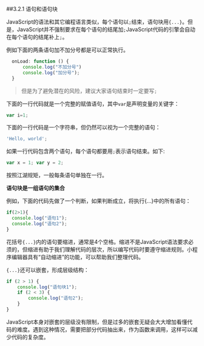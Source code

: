 ##3.2.1 语句和语句块 

JavaScript的语法和其它编程语言类似，每个语句以`;`结束，语句块用`{...}`。但是，JavaScript并不强制要求在每个语句的结尾加`;`JavaScript代码的引擎会自动在每个语句的结尾补上`;`。

例如下面的两条语句加不加分号都是可以正常执行。

```js
  onLoad: function () {
      console.log("不加分号")
      console.log("加分号");
  }
```
>但是为了避免潜在的风险，建议大家语句结束时一定要写`;`

下面的一行代码就是一个完整的赋值语句，其中`var`是声明变量的关键字：

```js
var i=1;
```

下面的一行代码是一个字符串，但仍然可以视为一个完整的语句：
```js
'Hello, world';
```
如果一行代码包含两个语句，每个语句都要用`;`表示语句结束。如下:
```js
var x = 1; var y = 2;
```
按照江湖规矩，一般每条语句单独在一行。

**语句块是一组语句的集合**

例如，下面的代码先做了一个判断，如果判断成立，将执行{...}中的所有语句：
```js
if(2>1){
  console.log("语句1");
  console.log("语句2");
}
```
花括号`{...}`内的语句要缩进，通常是4个空格。缩进不是JavaScript语法要求必须的，但缩进有助于我们理解代码的层次，所以编写代码时要遵守缩进规则。小程序编辑器具有“自动缩进”的功能，可以帮助我们整理代码。

`{...}`还可以嵌套，形成层级结构：

```js
if (2 > 1) {
    console.log("语句块1");
    if (2 < 3) {
        console.log("语句2");
    }
}
```
JavaScript本身对嵌套的层级没有限制，但是过多的嵌套无疑会大大增加看懂代码的难度。遇到这种情况，需要把部分代码抽出来，作为函数来调用，这样可以减少代码的复杂度。